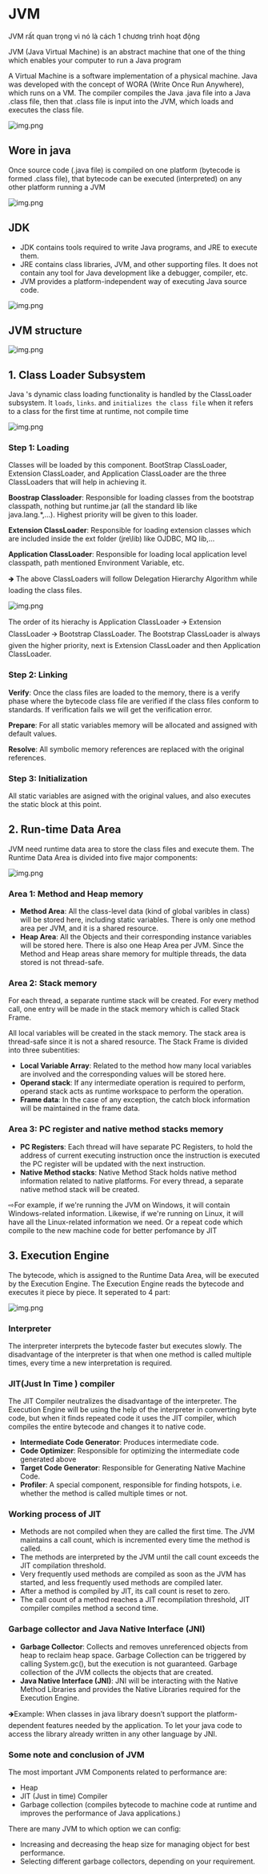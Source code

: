 # JVM

JVM rất quan trọng vì nó là cách 1 chương trình hoạt động

JVM (Java Virtual Machine) is an abstract machine that one of the thing which enables your computer to run a Java program

A Virtual Machine is a software implementation of a physical machine. Java was developed with the concept of WORA (Write Once Run Anywhere), which runs on a VM.
The compiler compiles the Java .java file into a Java .class file, then that .class file is input into the JVM, which loads and executes the class file.


![img.png](blog/java/img/jvm.png)


## **Wore in java**

Once source code (.java file) is compiled on one platform (bytecode is formed .class file), that bytecode can be executed (interpreted) on any other platform running a JVM 

![img.png](blog/java/img/jvm1.png)

## **JDK**

- JDK contains tools required to write Java programs, and JRE to execute them.
- JRE contains class libraries, JVM, and other supporting files. It does not contain any tool for Java development like a debugger, compiler, etc.
- JVM provides a platform-independent way of executing Java source code.

![img.png](blog/java/img/jvm2.png)

## **JVM structure**

![img.png](blog/java/img/jvm3.png)


## **1. Class Loader Subsystem**

Java 's dynamic class loading functionality is handled by the ClassLoader subsystem. It `loads`, `links`. and `initializes the class file` when it refers to a class for the first time at runtime, not compile time

![img.png](blog/java/img/jvm4.png)

### Step 1: Loading

Classes will be loaded by this component. BootStrap ClassLoader, Extension ClassLoader, and Application ClassLoader are the three ClassLoaders that will help in achieving it.

**Boostrap Classloader**: Responsible for loading classes from the bootstrap classpath, nothing but runtime.jar (all the standard lib like java.lang.*,…). Highest priority will be given to this loader.

**Extension ClassLoader**:  Responsible for loading extension classes which are included inside the ext folder (jre\lib) like OJDBC, MQ lib,… 

**Application ClassLoader**: Responsible for loading local application level classpath, path mentioned Environment Variable, etc.

🡺 The above ClassLoaders will follow Delegation Hierarchy Algorithm while loading the class files. 

![img.png](blog/java/img/jvm5.png)

The order of its hierachy is Application ClassLoader 🡪 Extension ClassLoader 🡪 Bootstrap ClassLoader. The Bootstrap ClassLoader is always given the higher priority, next is Extension ClassLoader and then Application ClassLoader.


### Step 2: Linking

**Verify**: Once the class files are loaded to the memory, there is a verify phase where the bytecode class file are verified if the class files conform to standards. If verification fails we will get the verification error.

**Prepare**: For all static variables memory will be allocated and assigned with default values.

**Resolve**: All symbolic memory references are replaced with the original references.

### Step 3: Initialization

All static variables are asigned with the original values, and also executes the static block at this point. 


## **2. Run-time Data Area**

JVM need runtime data area to store the class files and execute them. The Runtime Data Area is divided into five major components:

![img.png](blog/java/img/jvm6.png)

### Area 1: Method and Heap memory

- **Method Area**: All the class-level data (kind of global varibles in class) will be stored here, including static variables. There is only one method area per JVM, and it is a shared resource.
- **Heap Area**: All the Objects and their corresponding instance variables will be stored here. There is also one Heap Area per JVM. Since the Method and Heap areas share memory for multiple threads, the data stored is not thread-safe.

### Area 2: Stack memory

For each thread, a separate runtime stack will be created. For every method call, one entry will be made in the stack memory which is called Stack Frame.

All local variables will be created in the stack memory. The stack area is thread-safe since it is not a shared resource. The Stack Frame is divided into three subentities:

- **Local Variable Array**: Related to the method how many local variables are involved and the corresponding values will be stored here.
- **Operand stack**: If any intermediate operation is required to perform, operand stack acts as runtime workspace to perform the operation.
- **Frame data**: In the case of any exception, the catch block information will be maintained in the frame data.


### Area 3: PC register and native method stacks memory

- **PC Registers**:  Each thread will have separate PC Registers, to hold the address of current executing instruction once the instruction is executed the PC register will be updated with the next instruction.
- **Native Method stacks**:  Native Method Stack holds native method information related to native platforms. For every thread, a separate native method stack will be created.

⇨For example, if we're running the JVM on Windows, it will contain Windows-related information. Likewise, if we're running on Linux, it will have all the Linux-related information we need.
Or a repeat code which compile to the new machine code for better perfomance by JIT


## **3. Execution Engine**

The bytecode, which is assigned to the Runtime Data Area, will be executed by the Execution Engine. The Execution Engine reads the bytecode and executes it piece by piece. It seperated to 4 part: 

![img.png](blog/java/img/jvm7.png)


### Interpreter

The interpreter interprets the bytecode faster but executes slowly. The disadvantage of the interpreter is that when one method is called multiple times, every time a new interpretation is required.

### JIT(Just In Time ) compiler

The JIT Compiler neutralizes the disadvantage of the interpreter. The Execution Engine will be using the help of the interpreter in converting byte code, but when it finds repeated code it uses the JIT compiler, which compiles the entire bytecode and changes it to native code. 
- **Intermediate Code Generator**: Produces intermediate code.
- **Code Optimizer**: Responsible for optimizing the intermediate code generated above
- **Target Code Generator**: Responsible for Generating Native Machine Code.
- **Profiler**: A special component, responsible for finding hotspots, i.e. whether the method is called multiple times or not.

### Working process of JIT

- Methods are not compiled when they are called the first time. The JVM maintains a call count, which is incremented every time the method is called.
- The methods are interpreted by the JVM until the call count exceeds the JIT compilation threshold.
- Very frequently used methods are compiled as soon as the JVM has started, and less frequently used methods are compiled later.
- After a method is compiled by JIT, its call count is reset to zero.
- The call count of a method reaches a JIT recompilation threshold, JIT compiler compiles method a second time.

### Garbage collector and Java Native Interface (JNI)

- **Garbage Collector**: Collects and removes unreferenced objects from heap to reclaim heap space. Garbage Collection can be triggered by calling System.gc(), but the execution is not guaranteed. Garbage collection of the JVM collects the objects that are created.
- **Java Native Interface (JNI)**: JNI will be interacting with the Native Method Libraries and provides the Native Libraries required for the Execution Engine. 

🡺Example: When classes in java library doesn’t support the platform-dependent features needed by the application. To let your java code to access the library already written in any other language by JNI.


### Some note and conclusion of JVM

The most important JVM Components related to performance are:
- Heap
- JIT (Just in time) Compiler
- Garbage collection (compiles bytecode to machine code at runtime and improves the performance of Java applications.)

There are many JVM to which option we can config:
- Increasing and decreasing the heap size for managing object for best performance.
- Selecting different garbage collectors, depending on your requirement.









